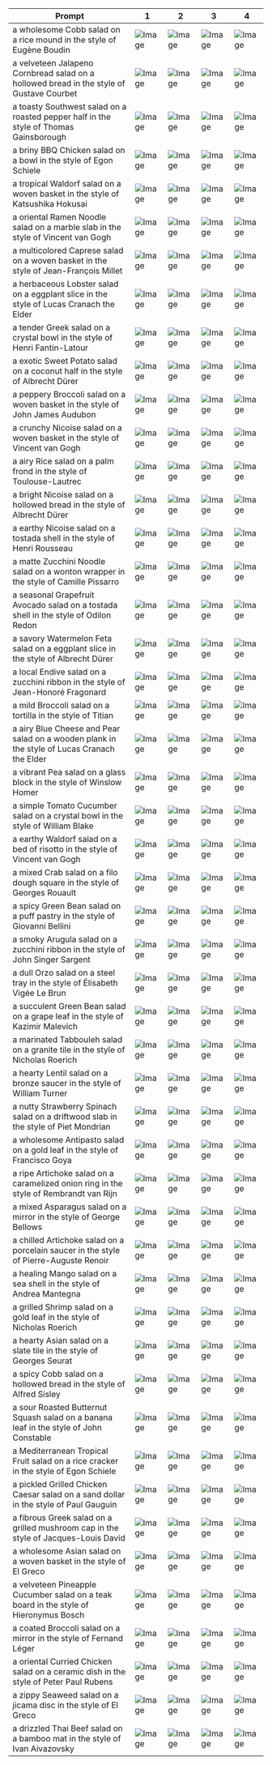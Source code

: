 | Prompt | 1 | 2 | 3 | 4 |
|-|-|-|-|-|
| a wholesome Cobb salad on a rice mound in the style of Eugène Boudin | ![Image](https://salad-benchmark-public-assets.s3.us-east-2.amazonaws.com/sdxl/69984c9b-1f40-4733-a825-665c33688a7e-0.jpg) | ![Image](https://salad-benchmark-public-assets.s3.us-east-2.amazonaws.com/sdxl/69984c9b-1f40-4733-a825-665c33688a7e-1.jpg) | ![Image](https://salad-benchmark-public-assets.s3.us-east-2.amazonaws.com/sdxl/69984c9b-1f40-4733-a825-665c33688a7e-2.jpg) | ![Image](https://salad-benchmark-public-assets.s3.us-east-2.amazonaws.com/sdxl/69984c9b-1f40-4733-a825-665c33688a7e-3.jpg) |
| a velveteen Jalapeno Cornbread salad on a hollowed bread in the style of Gustave Courbet | ![Image](https://salad-benchmark-public-assets.s3.us-east-2.amazonaws.com/sdxl/6859f2a9-76ef-4f67-915d-b347d3b93fb7-0.jpg) | ![Image](https://salad-benchmark-public-assets.s3.us-east-2.amazonaws.com/sdxl/6859f2a9-76ef-4f67-915d-b347d3b93fb7-1.jpg) | ![Image](https://salad-benchmark-public-assets.s3.us-east-2.amazonaws.com/sdxl/6859f2a9-76ef-4f67-915d-b347d3b93fb7-2.jpg) | ![Image](https://salad-benchmark-public-assets.s3.us-east-2.amazonaws.com/sdxl/6859f2a9-76ef-4f67-915d-b347d3b93fb7-3.jpg) |
| a toasty Southwest salad on a roasted pepper half in the style of Thomas Gainsborough | ![Image](https://salad-benchmark-public-assets.s3.us-east-2.amazonaws.com/sdxl/86a1f9c1-2468-4f98-a253-f25698060ff5-0.jpg) | ![Image](https://salad-benchmark-public-assets.s3.us-east-2.amazonaws.com/sdxl/86a1f9c1-2468-4f98-a253-f25698060ff5-1.jpg) | ![Image](https://salad-benchmark-public-assets.s3.us-east-2.amazonaws.com/sdxl/86a1f9c1-2468-4f98-a253-f25698060ff5-2.jpg) | ![Image](https://salad-benchmark-public-assets.s3.us-east-2.amazonaws.com/sdxl/86a1f9c1-2468-4f98-a253-f25698060ff5-3.jpg) |
| a briny BBQ Chicken salad on a bowl in the style of Egon Schiele | ![Image](https://salad-benchmark-public-assets.s3.us-east-2.amazonaws.com/sdxl/05ab35eb-2f68-4de4-b763-c0fc79ca504e-0.jpg) | ![Image](https://salad-benchmark-public-assets.s3.us-east-2.amazonaws.com/sdxl/05ab35eb-2f68-4de4-b763-c0fc79ca504e-1.jpg) | ![Image](https://salad-benchmark-public-assets.s3.us-east-2.amazonaws.com/sdxl/05ab35eb-2f68-4de4-b763-c0fc79ca504e-2.jpg) | ![Image](https://salad-benchmark-public-assets.s3.us-east-2.amazonaws.com/sdxl/05ab35eb-2f68-4de4-b763-c0fc79ca504e-3.jpg) |
| a tropical Waldorf salad on a woven basket in the style of Katsushika Hokusai | ![Image](https://salad-benchmark-public-assets.s3.us-east-2.amazonaws.com/sdxl/6cb911fd-2f12-4481-acbd-4b42c7ee63b1-0.jpg) | ![Image](https://salad-benchmark-public-assets.s3.us-east-2.amazonaws.com/sdxl/6cb911fd-2f12-4481-acbd-4b42c7ee63b1-1.jpg) | ![Image](https://salad-benchmark-public-assets.s3.us-east-2.amazonaws.com/sdxl/6cb911fd-2f12-4481-acbd-4b42c7ee63b1-2.jpg) | ![Image](https://salad-benchmark-public-assets.s3.us-east-2.amazonaws.com/sdxl/6cb911fd-2f12-4481-acbd-4b42c7ee63b1-3.jpg) |
| a oriental Ramen Noodle salad on a marble slab in the style of Vincent van Gogh | ![Image](https://salad-benchmark-public-assets.s3.us-east-2.amazonaws.com/sdxl/70f73d4b-e4df-47b7-a658-a5b49ce6f985-0.jpg) | ![Image](https://salad-benchmark-public-assets.s3.us-east-2.amazonaws.com/sdxl/70f73d4b-e4df-47b7-a658-a5b49ce6f985-1.jpg) | ![Image](https://salad-benchmark-public-assets.s3.us-east-2.amazonaws.com/sdxl/70f73d4b-e4df-47b7-a658-a5b49ce6f985-2.jpg) | ![Image](https://salad-benchmark-public-assets.s3.us-east-2.amazonaws.com/sdxl/70f73d4b-e4df-47b7-a658-a5b49ce6f985-3.jpg) |
| a multicolored Caprese salad on a woven basket in the style of Jean-François Millet | ![Image](https://salad-benchmark-public-assets.s3.us-east-2.amazonaws.com/sdxl/cd0ee2db-5171-4455-8104-eac811818a01-0.jpg) | ![Image](https://salad-benchmark-public-assets.s3.us-east-2.amazonaws.com/sdxl/cd0ee2db-5171-4455-8104-eac811818a01-1.jpg) | ![Image](https://salad-benchmark-public-assets.s3.us-east-2.amazonaws.com/sdxl/cd0ee2db-5171-4455-8104-eac811818a01-2.jpg) | ![Image](https://salad-benchmark-public-assets.s3.us-east-2.amazonaws.com/sdxl/cd0ee2db-5171-4455-8104-eac811818a01-3.jpg) |
| a herbaceous Lobster salad on a eggplant slice in the style of Lucas Cranach the Elder | ![Image](https://salad-benchmark-public-assets.s3.us-east-2.amazonaws.com/sdxl/490a65d1-639d-4055-bd1a-bf9178d9a39a-0.jpg) | ![Image](https://salad-benchmark-public-assets.s3.us-east-2.amazonaws.com/sdxl/490a65d1-639d-4055-bd1a-bf9178d9a39a-1.jpg) | ![Image](https://salad-benchmark-public-assets.s3.us-east-2.amazonaws.com/sdxl/490a65d1-639d-4055-bd1a-bf9178d9a39a-2.jpg) | ![Image](https://salad-benchmark-public-assets.s3.us-east-2.amazonaws.com/sdxl/490a65d1-639d-4055-bd1a-bf9178d9a39a-3.jpg) |
| a tender Greek salad on a crystal bowl in the style of Henri Fantin-Latour | ![Image](https://salad-benchmark-public-assets.s3.us-east-2.amazonaws.com/sdxl/7f22fc91-c46a-4dc0-b5bd-93cefd51f9a8-0.jpg) | ![Image](https://salad-benchmark-public-assets.s3.us-east-2.amazonaws.com/sdxl/7f22fc91-c46a-4dc0-b5bd-93cefd51f9a8-1.jpg) | ![Image](https://salad-benchmark-public-assets.s3.us-east-2.amazonaws.com/sdxl/7f22fc91-c46a-4dc0-b5bd-93cefd51f9a8-2.jpg) | ![Image](https://salad-benchmark-public-assets.s3.us-east-2.amazonaws.com/sdxl/7f22fc91-c46a-4dc0-b5bd-93cefd51f9a8-3.jpg) |
| a exotic Sweet Potato salad on a coconut half in the style of Albrecht Dürer | ![Image](https://salad-benchmark-public-assets.s3.us-east-2.amazonaws.com/sdxl/2106c37d-3872-431c-814a-39d82e6e4730-0.jpg) | ![Image](https://salad-benchmark-public-assets.s3.us-east-2.amazonaws.com/sdxl/2106c37d-3872-431c-814a-39d82e6e4730-1.jpg) | ![Image](https://salad-benchmark-public-assets.s3.us-east-2.amazonaws.com/sdxl/2106c37d-3872-431c-814a-39d82e6e4730-2.jpg) | ![Image](https://salad-benchmark-public-assets.s3.us-east-2.amazonaws.com/sdxl/2106c37d-3872-431c-814a-39d82e6e4730-3.jpg) |
| a peppery Broccoli salad on a woven basket in the style of John James Audubon | ![Image](https://salad-benchmark-public-assets.s3.us-east-2.amazonaws.com/sdxl/9a6d8785-f17a-4bec-9837-c8ace8448c94-0.jpg) | ![Image](https://salad-benchmark-public-assets.s3.us-east-2.amazonaws.com/sdxl/9a6d8785-f17a-4bec-9837-c8ace8448c94-1.jpg) | ![Image](https://salad-benchmark-public-assets.s3.us-east-2.amazonaws.com/sdxl/9a6d8785-f17a-4bec-9837-c8ace8448c94-2.jpg) | ![Image](https://salad-benchmark-public-assets.s3.us-east-2.amazonaws.com/sdxl/9a6d8785-f17a-4bec-9837-c8ace8448c94-3.jpg) |
| a crunchy Nicoise salad on a woven basket in the style of Vincent van Gogh | ![Image](https://salad-benchmark-public-assets.s3.us-east-2.amazonaws.com/sdxl/6e30c79b-7bc4-48f1-83e7-64b075fb1141-0.jpg) | ![Image](https://salad-benchmark-public-assets.s3.us-east-2.amazonaws.com/sdxl/6e30c79b-7bc4-48f1-83e7-64b075fb1141-1.jpg) | ![Image](https://salad-benchmark-public-assets.s3.us-east-2.amazonaws.com/sdxl/6e30c79b-7bc4-48f1-83e7-64b075fb1141-2.jpg) | ![Image](https://salad-benchmark-public-assets.s3.us-east-2.amazonaws.com/sdxl/6e30c79b-7bc4-48f1-83e7-64b075fb1141-3.jpg) |
| a airy Rice salad on a palm frond in the style of Toulouse-Lautrec | ![Image](https://salad-benchmark-public-assets.s3.us-east-2.amazonaws.com/sdxl/f23676d8-b766-4e5b-8653-e4b81c047dbe-0.jpg) | ![Image](https://salad-benchmark-public-assets.s3.us-east-2.amazonaws.com/sdxl/f23676d8-b766-4e5b-8653-e4b81c047dbe-1.jpg) | ![Image](https://salad-benchmark-public-assets.s3.us-east-2.amazonaws.com/sdxl/f23676d8-b766-4e5b-8653-e4b81c047dbe-2.jpg) | ![Image](https://salad-benchmark-public-assets.s3.us-east-2.amazonaws.com/sdxl/f23676d8-b766-4e5b-8653-e4b81c047dbe-3.jpg) |
| a bright Nicoise salad on a hollowed bread in the style of Albrecht Dürer | ![Image](https://salad-benchmark-public-assets.s3.us-east-2.amazonaws.com/sdxl/3c037f4f-0c8e-4a9d-a3e1-6712bc24e8f0-0.jpg) | ![Image](https://salad-benchmark-public-assets.s3.us-east-2.amazonaws.com/sdxl/3c037f4f-0c8e-4a9d-a3e1-6712bc24e8f0-1.jpg) | ![Image](https://salad-benchmark-public-assets.s3.us-east-2.amazonaws.com/sdxl/3c037f4f-0c8e-4a9d-a3e1-6712bc24e8f0-2.jpg) | ![Image](https://salad-benchmark-public-assets.s3.us-east-2.amazonaws.com/sdxl/3c037f4f-0c8e-4a9d-a3e1-6712bc24e8f0-3.jpg) |
| a earthy Nicoise salad on a tostada shell in the style of Henri Rousseau | ![Image](https://salad-benchmark-public-assets.s3.us-east-2.amazonaws.com/sdxl/4d37d3f5-8103-41a5-bab3-11d57ffe9dda-0.jpg) | ![Image](https://salad-benchmark-public-assets.s3.us-east-2.amazonaws.com/sdxl/4d37d3f5-8103-41a5-bab3-11d57ffe9dda-1.jpg) | ![Image](https://salad-benchmark-public-assets.s3.us-east-2.amazonaws.com/sdxl/4d37d3f5-8103-41a5-bab3-11d57ffe9dda-2.jpg) | ![Image](https://salad-benchmark-public-assets.s3.us-east-2.amazonaws.com/sdxl/4d37d3f5-8103-41a5-bab3-11d57ffe9dda-3.jpg) |
| a matte Zucchini Noodle salad on a wonton wrapper in the style of Camille Pissarro | ![Image](https://salad-benchmark-public-assets.s3.us-east-2.amazonaws.com/sdxl/57cc0162-cef2-4335-9d9f-30edbd223ba3-0.jpg) | ![Image](https://salad-benchmark-public-assets.s3.us-east-2.amazonaws.com/sdxl/57cc0162-cef2-4335-9d9f-30edbd223ba3-1.jpg) | ![Image](https://salad-benchmark-public-assets.s3.us-east-2.amazonaws.com/sdxl/57cc0162-cef2-4335-9d9f-30edbd223ba3-2.jpg) | ![Image](https://salad-benchmark-public-assets.s3.us-east-2.amazonaws.com/sdxl/57cc0162-cef2-4335-9d9f-30edbd223ba3-3.jpg) |
| a seasonal Grapefruit Avocado salad on a tostada shell in the style of Odilon Redon | ![Image](https://salad-benchmark-public-assets.s3.us-east-2.amazonaws.com/sdxl/ade5325e-8723-4a5a-a9f5-e7690745b895-0.jpg) | ![Image](https://salad-benchmark-public-assets.s3.us-east-2.amazonaws.com/sdxl/ade5325e-8723-4a5a-a9f5-e7690745b895-1.jpg) | ![Image](https://salad-benchmark-public-assets.s3.us-east-2.amazonaws.com/sdxl/ade5325e-8723-4a5a-a9f5-e7690745b895-2.jpg) | ![Image](https://salad-benchmark-public-assets.s3.us-east-2.amazonaws.com/sdxl/ade5325e-8723-4a5a-a9f5-e7690745b895-3.jpg) |
| a savory Watermelon Feta salad on a eggplant slice in the style of Albrecht Dürer | ![Image](https://salad-benchmark-public-assets.s3.us-east-2.amazonaws.com/sdxl/214bb8dc-a90f-4e19-bedb-77fe5974e9fd-0.jpg) | ![Image](https://salad-benchmark-public-assets.s3.us-east-2.amazonaws.com/sdxl/214bb8dc-a90f-4e19-bedb-77fe5974e9fd-1.jpg) | ![Image](https://salad-benchmark-public-assets.s3.us-east-2.amazonaws.com/sdxl/214bb8dc-a90f-4e19-bedb-77fe5974e9fd-2.jpg) | ![Image](https://salad-benchmark-public-assets.s3.us-east-2.amazonaws.com/sdxl/214bb8dc-a90f-4e19-bedb-77fe5974e9fd-3.jpg) |
| a local Endive salad on a zucchini ribbon in the style of Jean-Honoré Fragonard | ![Image](https://salad-benchmark-public-assets.s3.us-east-2.amazonaws.com/sdxl/0c570e6f-5970-46ca-9770-157338afb716-0.jpg) | ![Image](https://salad-benchmark-public-assets.s3.us-east-2.amazonaws.com/sdxl/0c570e6f-5970-46ca-9770-157338afb716-1.jpg) | ![Image](https://salad-benchmark-public-assets.s3.us-east-2.amazonaws.com/sdxl/0c570e6f-5970-46ca-9770-157338afb716-2.jpg) | ![Image](https://salad-benchmark-public-assets.s3.us-east-2.amazonaws.com/sdxl/0c570e6f-5970-46ca-9770-157338afb716-3.jpg) |
| a mild Broccoli salad on a tortilla in the style of Titian | ![Image](https://salad-benchmark-public-assets.s3.us-east-2.amazonaws.com/sdxl/d629a587-4894-4fea-95bc-33100956ceb7-0.jpg) | ![Image](https://salad-benchmark-public-assets.s3.us-east-2.amazonaws.com/sdxl/d629a587-4894-4fea-95bc-33100956ceb7-1.jpg) | ![Image](https://salad-benchmark-public-assets.s3.us-east-2.amazonaws.com/sdxl/d629a587-4894-4fea-95bc-33100956ceb7-2.jpg) | ![Image](https://salad-benchmark-public-assets.s3.us-east-2.amazonaws.com/sdxl/d629a587-4894-4fea-95bc-33100956ceb7-3.jpg) |
| a airy Blue Cheese and Pear salad on a wooden plank in the style of Lucas Cranach the Elder | ![Image](https://salad-benchmark-public-assets.s3.us-east-2.amazonaws.com/sdxl/57fa6448-312c-49d8-9ed8-2761539f6158-0.jpg) | ![Image](https://salad-benchmark-public-assets.s3.us-east-2.amazonaws.com/sdxl/57fa6448-312c-49d8-9ed8-2761539f6158-1.jpg) | ![Image](https://salad-benchmark-public-assets.s3.us-east-2.amazonaws.com/sdxl/57fa6448-312c-49d8-9ed8-2761539f6158-2.jpg) | ![Image](https://salad-benchmark-public-assets.s3.us-east-2.amazonaws.com/sdxl/57fa6448-312c-49d8-9ed8-2761539f6158-3.jpg) |
| a vibrant Pea salad on a glass block in the style of Winslow Homer | ![Image](https://salad-benchmark-public-assets.s3.us-east-2.amazonaws.com/sdxl/2b28ff91-35a1-4c3f-99dc-efcc301adf08-0.jpg) | ![Image](https://salad-benchmark-public-assets.s3.us-east-2.amazonaws.com/sdxl/2b28ff91-35a1-4c3f-99dc-efcc301adf08-1.jpg) | ![Image](https://salad-benchmark-public-assets.s3.us-east-2.amazonaws.com/sdxl/2b28ff91-35a1-4c3f-99dc-efcc301adf08-2.jpg) | ![Image](https://salad-benchmark-public-assets.s3.us-east-2.amazonaws.com/sdxl/2b28ff91-35a1-4c3f-99dc-efcc301adf08-3.jpg) |
| a simple Tomato Cucumber salad on a crystal bowl in the style of William Blake | ![Image](https://salad-benchmark-public-assets.s3.us-east-2.amazonaws.com/sdxl/ae1098e6-1b1f-4798-b865-c049e08d50ff-0.jpg) | ![Image](https://salad-benchmark-public-assets.s3.us-east-2.amazonaws.com/sdxl/ae1098e6-1b1f-4798-b865-c049e08d50ff-1.jpg) | ![Image](https://salad-benchmark-public-assets.s3.us-east-2.amazonaws.com/sdxl/ae1098e6-1b1f-4798-b865-c049e08d50ff-2.jpg) | ![Image](https://salad-benchmark-public-assets.s3.us-east-2.amazonaws.com/sdxl/ae1098e6-1b1f-4798-b865-c049e08d50ff-3.jpg) |
| a earthy Waldorf salad on a bed of risotto in the style of Vincent van Gogh | ![Image](https://salad-benchmark-public-assets.s3.us-east-2.amazonaws.com/sdxl/bf3f0e56-4427-45c5-9ada-1467ac2c90c6-0.jpg) | ![Image](https://salad-benchmark-public-assets.s3.us-east-2.amazonaws.com/sdxl/bf3f0e56-4427-45c5-9ada-1467ac2c90c6-1.jpg) | ![Image](https://salad-benchmark-public-assets.s3.us-east-2.amazonaws.com/sdxl/bf3f0e56-4427-45c5-9ada-1467ac2c90c6-2.jpg) | ![Image](https://salad-benchmark-public-assets.s3.us-east-2.amazonaws.com/sdxl/bf3f0e56-4427-45c5-9ada-1467ac2c90c6-3.jpg) |
| a mixed Crab salad on a filo dough square in the style of Georges Rouault | ![Image](https://salad-benchmark-public-assets.s3.us-east-2.amazonaws.com/sdxl/6148095f-d27a-4b40-b19c-9d59d6a35627-0.jpg) | ![Image](https://salad-benchmark-public-assets.s3.us-east-2.amazonaws.com/sdxl/6148095f-d27a-4b40-b19c-9d59d6a35627-1.jpg) | ![Image](https://salad-benchmark-public-assets.s3.us-east-2.amazonaws.com/sdxl/6148095f-d27a-4b40-b19c-9d59d6a35627-2.jpg) | ![Image](https://salad-benchmark-public-assets.s3.us-east-2.amazonaws.com/sdxl/6148095f-d27a-4b40-b19c-9d59d6a35627-3.jpg) |
| a spicy Green Bean salad on a puff pastry in the style of Giovanni Bellini | ![Image](https://salad-benchmark-public-assets.s3.us-east-2.amazonaws.com/sdxl/198f89a0-9f68-4158-b36b-c99ff66601e3-0.jpg) | ![Image](https://salad-benchmark-public-assets.s3.us-east-2.amazonaws.com/sdxl/198f89a0-9f68-4158-b36b-c99ff66601e3-1.jpg) | ![Image](https://salad-benchmark-public-assets.s3.us-east-2.amazonaws.com/sdxl/198f89a0-9f68-4158-b36b-c99ff66601e3-2.jpg) | ![Image](https://salad-benchmark-public-assets.s3.us-east-2.amazonaws.com/sdxl/198f89a0-9f68-4158-b36b-c99ff66601e3-3.jpg) |
| a smoky Arugula salad on a zucchini ribbon in the style of John Singer Sargent | ![Image](https://salad-benchmark-public-assets.s3.us-east-2.amazonaws.com/sdxl/ae501ea0-7b0b-4cad-b977-e4daa9c1bcf3-0.jpg) | ![Image](https://salad-benchmark-public-assets.s3.us-east-2.amazonaws.com/sdxl/ae501ea0-7b0b-4cad-b977-e4daa9c1bcf3-1.jpg) | ![Image](https://salad-benchmark-public-assets.s3.us-east-2.amazonaws.com/sdxl/ae501ea0-7b0b-4cad-b977-e4daa9c1bcf3-2.jpg) | ![Image](https://salad-benchmark-public-assets.s3.us-east-2.amazonaws.com/sdxl/ae501ea0-7b0b-4cad-b977-e4daa9c1bcf3-3.jpg) |
| a dull Orzo salad on a steel tray in the style of Élisabeth Vigée Le Brun | ![Image](https://salad-benchmark-public-assets.s3.us-east-2.amazonaws.com/sdxl/9a4d7a3b-3e9e-443e-821f-e6ff7bb65e38-0.jpg) | ![Image](https://salad-benchmark-public-assets.s3.us-east-2.amazonaws.com/sdxl/9a4d7a3b-3e9e-443e-821f-e6ff7bb65e38-1.jpg) | ![Image](https://salad-benchmark-public-assets.s3.us-east-2.amazonaws.com/sdxl/9a4d7a3b-3e9e-443e-821f-e6ff7bb65e38-2.jpg) | ![Image](https://salad-benchmark-public-assets.s3.us-east-2.amazonaws.com/sdxl/9a4d7a3b-3e9e-443e-821f-e6ff7bb65e38-3.jpg) |
| a succulent Green Bean salad on a grape leaf in the style of Kazimir Malevich | ![Image](https://salad-benchmark-public-assets.s3.us-east-2.amazonaws.com/sdxl/dace65a4-5979-4696-b55e-0867baacec2d-0.jpg) | ![Image](https://salad-benchmark-public-assets.s3.us-east-2.amazonaws.com/sdxl/dace65a4-5979-4696-b55e-0867baacec2d-1.jpg) | ![Image](https://salad-benchmark-public-assets.s3.us-east-2.amazonaws.com/sdxl/dace65a4-5979-4696-b55e-0867baacec2d-2.jpg) | ![Image](https://salad-benchmark-public-assets.s3.us-east-2.amazonaws.com/sdxl/dace65a4-5979-4696-b55e-0867baacec2d-3.jpg) |
| a marinated Tabbouleh salad on a granite tile in the style of Nicholas Roerich | ![Image](https://salad-benchmark-public-assets.s3.us-east-2.amazonaws.com/sdxl/e398e7c4-0606-462d-b423-e72daf32d850-0.jpg) | ![Image](https://salad-benchmark-public-assets.s3.us-east-2.amazonaws.com/sdxl/e398e7c4-0606-462d-b423-e72daf32d850-1.jpg) | ![Image](https://salad-benchmark-public-assets.s3.us-east-2.amazonaws.com/sdxl/e398e7c4-0606-462d-b423-e72daf32d850-2.jpg) | ![Image](https://salad-benchmark-public-assets.s3.us-east-2.amazonaws.com/sdxl/e398e7c4-0606-462d-b423-e72daf32d850-3.jpg) |
| a hearty Lentil salad on a bronze saucer in the style of William Turner | ![Image](https://salad-benchmark-public-assets.s3.us-east-2.amazonaws.com/sdxl/05d9e09d-b445-4688-8ae1-e492ed8510a9-0.jpg) | ![Image](https://salad-benchmark-public-assets.s3.us-east-2.amazonaws.com/sdxl/05d9e09d-b445-4688-8ae1-e492ed8510a9-1.jpg) | ![Image](https://salad-benchmark-public-assets.s3.us-east-2.amazonaws.com/sdxl/05d9e09d-b445-4688-8ae1-e492ed8510a9-2.jpg) | ![Image](https://salad-benchmark-public-assets.s3.us-east-2.amazonaws.com/sdxl/05d9e09d-b445-4688-8ae1-e492ed8510a9-3.jpg) |
| a nutty Strawberry Spinach salad on a driftwood slab in the style of Piet Mondrian | ![Image](https://salad-benchmark-public-assets.s3.us-east-2.amazonaws.com/sdxl/6c89dab5-b8c0-4d8f-b1fe-0c30c4c83427-0.jpg) | ![Image](https://salad-benchmark-public-assets.s3.us-east-2.amazonaws.com/sdxl/6c89dab5-b8c0-4d8f-b1fe-0c30c4c83427-1.jpg) | ![Image](https://salad-benchmark-public-assets.s3.us-east-2.amazonaws.com/sdxl/6c89dab5-b8c0-4d8f-b1fe-0c30c4c83427-2.jpg) | ![Image](https://salad-benchmark-public-assets.s3.us-east-2.amazonaws.com/sdxl/6c89dab5-b8c0-4d8f-b1fe-0c30c4c83427-3.jpg) |
| a wholesome Antipasto salad on a gold leaf in the style of Francisco Goya | ![Image](https://salad-benchmark-public-assets.s3.us-east-2.amazonaws.com/sdxl/990a7561-954c-45e5-a4b3-854b0ff706b8-0.jpg) | ![Image](https://salad-benchmark-public-assets.s3.us-east-2.amazonaws.com/sdxl/990a7561-954c-45e5-a4b3-854b0ff706b8-1.jpg) | ![Image](https://salad-benchmark-public-assets.s3.us-east-2.amazonaws.com/sdxl/990a7561-954c-45e5-a4b3-854b0ff706b8-2.jpg) | ![Image](https://salad-benchmark-public-assets.s3.us-east-2.amazonaws.com/sdxl/990a7561-954c-45e5-a4b3-854b0ff706b8-3.jpg) |
| a ripe Artichoke salad on a caramelized onion ring in the style of Rembrandt van Rijn | ![Image](https://salad-benchmark-public-assets.s3.us-east-2.amazonaws.com/sdxl/1596e6a5-a54b-40d3-8d79-d408abb96167-0.jpg) | ![Image](https://salad-benchmark-public-assets.s3.us-east-2.amazonaws.com/sdxl/1596e6a5-a54b-40d3-8d79-d408abb96167-1.jpg) | ![Image](https://salad-benchmark-public-assets.s3.us-east-2.amazonaws.com/sdxl/1596e6a5-a54b-40d3-8d79-d408abb96167-2.jpg) | ![Image](https://salad-benchmark-public-assets.s3.us-east-2.amazonaws.com/sdxl/1596e6a5-a54b-40d3-8d79-d408abb96167-3.jpg) |
| a mixed Asparagus salad on a mirror in the style of George Bellows | ![Image](https://salad-benchmark-public-assets.s3.us-east-2.amazonaws.com/sdxl/0ef4578b-a18c-4f47-bc85-d2d52fdae4a1-0.jpg) | ![Image](https://salad-benchmark-public-assets.s3.us-east-2.amazonaws.com/sdxl/0ef4578b-a18c-4f47-bc85-d2d52fdae4a1-1.jpg) | ![Image](https://salad-benchmark-public-assets.s3.us-east-2.amazonaws.com/sdxl/0ef4578b-a18c-4f47-bc85-d2d52fdae4a1-2.jpg) | ![Image](https://salad-benchmark-public-assets.s3.us-east-2.amazonaws.com/sdxl/0ef4578b-a18c-4f47-bc85-d2d52fdae4a1-3.jpg) |
| a chilled Artichoke salad on a porcelain saucer in the style of Pierre-Auguste Renoir | ![Image](https://salad-benchmark-public-assets.s3.us-east-2.amazonaws.com/sdxl/472a845b-4444-46fe-b1db-6c70de08b40f-0.jpg) | ![Image](https://salad-benchmark-public-assets.s3.us-east-2.amazonaws.com/sdxl/472a845b-4444-46fe-b1db-6c70de08b40f-1.jpg) | ![Image](https://salad-benchmark-public-assets.s3.us-east-2.amazonaws.com/sdxl/472a845b-4444-46fe-b1db-6c70de08b40f-2.jpg) | ![Image](https://salad-benchmark-public-assets.s3.us-east-2.amazonaws.com/sdxl/472a845b-4444-46fe-b1db-6c70de08b40f-3.jpg) |
| a healing Mango salad on a sea shell in the style of Andrea Mantegna | ![Image](https://salad-benchmark-public-assets.s3.us-east-2.amazonaws.com/sdxl/9bdc237d-0938-4334-b86f-c47ac14ccca0-0.jpg) | ![Image](https://salad-benchmark-public-assets.s3.us-east-2.amazonaws.com/sdxl/9bdc237d-0938-4334-b86f-c47ac14ccca0-1.jpg) | ![Image](https://salad-benchmark-public-assets.s3.us-east-2.amazonaws.com/sdxl/9bdc237d-0938-4334-b86f-c47ac14ccca0-2.jpg) | ![Image](https://salad-benchmark-public-assets.s3.us-east-2.amazonaws.com/sdxl/9bdc237d-0938-4334-b86f-c47ac14ccca0-3.jpg) |
| a grilled Shrimp salad on a gold leaf in the style of Nicholas Roerich | ![Image](https://salad-benchmark-public-assets.s3.us-east-2.amazonaws.com/sdxl/2231f914-b49c-43ea-ad8a-9f05fafe2c62-0.jpg) | ![Image](https://salad-benchmark-public-assets.s3.us-east-2.amazonaws.com/sdxl/2231f914-b49c-43ea-ad8a-9f05fafe2c62-1.jpg) | ![Image](https://salad-benchmark-public-assets.s3.us-east-2.amazonaws.com/sdxl/2231f914-b49c-43ea-ad8a-9f05fafe2c62-2.jpg) | ![Image](https://salad-benchmark-public-assets.s3.us-east-2.amazonaws.com/sdxl/2231f914-b49c-43ea-ad8a-9f05fafe2c62-3.jpg) |
| a hearty Asian salad on a slate tile in the style of Georges Seurat | ![Image](https://salad-benchmark-public-assets.s3.us-east-2.amazonaws.com/sdxl/7bcc988e-bbd7-4670-b262-3fa9ded40388-0.jpg) | ![Image](https://salad-benchmark-public-assets.s3.us-east-2.amazonaws.com/sdxl/7bcc988e-bbd7-4670-b262-3fa9ded40388-1.jpg) | ![Image](https://salad-benchmark-public-assets.s3.us-east-2.amazonaws.com/sdxl/7bcc988e-bbd7-4670-b262-3fa9ded40388-2.jpg) | ![Image](https://salad-benchmark-public-assets.s3.us-east-2.amazonaws.com/sdxl/7bcc988e-bbd7-4670-b262-3fa9ded40388-3.jpg) |
| a spicy Cobb salad on a hollowed bread in the style of Alfred Sisley | ![Image](https://salad-benchmark-public-assets.s3.us-east-2.amazonaws.com/sdxl/898681db-7059-4cfe-9490-98360be73835-0.jpg) | ![Image](https://salad-benchmark-public-assets.s3.us-east-2.amazonaws.com/sdxl/898681db-7059-4cfe-9490-98360be73835-1.jpg) | ![Image](https://salad-benchmark-public-assets.s3.us-east-2.amazonaws.com/sdxl/898681db-7059-4cfe-9490-98360be73835-2.jpg) | ![Image](https://salad-benchmark-public-assets.s3.us-east-2.amazonaws.com/sdxl/898681db-7059-4cfe-9490-98360be73835-3.jpg) |
| a sour Roasted Butternut Squash salad on a banana leaf in the style of John Constable | ![Image](https://salad-benchmark-public-assets.s3.us-east-2.amazonaws.com/sdxl/fd2162bb-e975-4d2b-a95c-0999be5474eb-0.jpg) | ![Image](https://salad-benchmark-public-assets.s3.us-east-2.amazonaws.com/sdxl/fd2162bb-e975-4d2b-a95c-0999be5474eb-1.jpg) | ![Image](https://salad-benchmark-public-assets.s3.us-east-2.amazonaws.com/sdxl/fd2162bb-e975-4d2b-a95c-0999be5474eb-2.jpg) | ![Image](https://salad-benchmark-public-assets.s3.us-east-2.amazonaws.com/sdxl/fd2162bb-e975-4d2b-a95c-0999be5474eb-3.jpg) |
| a Mediterranean Tropical Fruit salad on a rice cracker in the style of Egon Schiele | ![Image](https://salad-benchmark-public-assets.s3.us-east-2.amazonaws.com/sdxl/9668fe47-dc51-4da8-8537-00a9178a43b5-0.jpg) | ![Image](https://salad-benchmark-public-assets.s3.us-east-2.amazonaws.com/sdxl/9668fe47-dc51-4da8-8537-00a9178a43b5-1.jpg) | ![Image](https://salad-benchmark-public-assets.s3.us-east-2.amazonaws.com/sdxl/9668fe47-dc51-4da8-8537-00a9178a43b5-2.jpg) | ![Image](https://salad-benchmark-public-assets.s3.us-east-2.amazonaws.com/sdxl/9668fe47-dc51-4da8-8537-00a9178a43b5-3.jpg) |
| a pickled Grilled Chicken Caesar salad on a sand dollar in the style of Paul Gauguin | ![Image](https://salad-benchmark-public-assets.s3.us-east-2.amazonaws.com/sdxl/096d4e82-ac9b-466a-9f67-c2ba29ff6f56-0.jpg) | ![Image](https://salad-benchmark-public-assets.s3.us-east-2.amazonaws.com/sdxl/096d4e82-ac9b-466a-9f67-c2ba29ff6f56-1.jpg) | ![Image](https://salad-benchmark-public-assets.s3.us-east-2.amazonaws.com/sdxl/096d4e82-ac9b-466a-9f67-c2ba29ff6f56-2.jpg) | ![Image](https://salad-benchmark-public-assets.s3.us-east-2.amazonaws.com/sdxl/096d4e82-ac9b-466a-9f67-c2ba29ff6f56-3.jpg) |
| a fibrous Greek salad on a grilled mushroom cap in the style of Jacques-Louis David | ![Image](https://salad-benchmark-public-assets.s3.us-east-2.amazonaws.com/sdxl/45e6005b-e6ba-434d-a470-fe89d2fd4212-0.jpg) | ![Image](https://salad-benchmark-public-assets.s3.us-east-2.amazonaws.com/sdxl/45e6005b-e6ba-434d-a470-fe89d2fd4212-1.jpg) | ![Image](https://salad-benchmark-public-assets.s3.us-east-2.amazonaws.com/sdxl/45e6005b-e6ba-434d-a470-fe89d2fd4212-2.jpg) | ![Image](https://salad-benchmark-public-assets.s3.us-east-2.amazonaws.com/sdxl/45e6005b-e6ba-434d-a470-fe89d2fd4212-3.jpg) |
| a wholesome Asian salad on a woven basket in the style of El Greco | ![Image](https://salad-benchmark-public-assets.s3.us-east-2.amazonaws.com/sdxl/ffa586d5-1fbb-4ca8-8c79-fa673f8bd9db-0.jpg) | ![Image](https://salad-benchmark-public-assets.s3.us-east-2.amazonaws.com/sdxl/ffa586d5-1fbb-4ca8-8c79-fa673f8bd9db-1.jpg) | ![Image](https://salad-benchmark-public-assets.s3.us-east-2.amazonaws.com/sdxl/ffa586d5-1fbb-4ca8-8c79-fa673f8bd9db-2.jpg) | ![Image](https://salad-benchmark-public-assets.s3.us-east-2.amazonaws.com/sdxl/ffa586d5-1fbb-4ca8-8c79-fa673f8bd9db-3.jpg) |
| a velveteen Pineapple Cucumber salad on a teak board in the style of Hieronymus Bosch | ![Image](https://salad-benchmark-public-assets.s3.us-east-2.amazonaws.com/sdxl/090eead6-2be9-43b2-83a8-3d55018baa9a-0.jpg) | ![Image](https://salad-benchmark-public-assets.s3.us-east-2.amazonaws.com/sdxl/090eead6-2be9-43b2-83a8-3d55018baa9a-1.jpg) | ![Image](https://salad-benchmark-public-assets.s3.us-east-2.amazonaws.com/sdxl/090eead6-2be9-43b2-83a8-3d55018baa9a-2.jpg) | ![Image](https://salad-benchmark-public-assets.s3.us-east-2.amazonaws.com/sdxl/090eead6-2be9-43b2-83a8-3d55018baa9a-3.jpg) |
| a coated Broccoli salad on a mirror in the style of Fernand Léger | ![Image](https://salad-benchmark-public-assets.s3.us-east-2.amazonaws.com/sdxl/271c253c-9837-44a8-af58-a256427707ca-0.jpg) | ![Image](https://salad-benchmark-public-assets.s3.us-east-2.amazonaws.com/sdxl/271c253c-9837-44a8-af58-a256427707ca-1.jpg) | ![Image](https://salad-benchmark-public-assets.s3.us-east-2.amazonaws.com/sdxl/271c253c-9837-44a8-af58-a256427707ca-2.jpg) | ![Image](https://salad-benchmark-public-assets.s3.us-east-2.amazonaws.com/sdxl/271c253c-9837-44a8-af58-a256427707ca-3.jpg) |
| a oriental Curried Chicken salad on a ceramic dish in the style of Peter Paul Rubens | ![Image](https://salad-benchmark-public-assets.s3.us-east-2.amazonaws.com/sdxl/d01629a5-83f6-4eaa-8243-9091d853c785-0.jpg) | ![Image](https://salad-benchmark-public-assets.s3.us-east-2.amazonaws.com/sdxl/d01629a5-83f6-4eaa-8243-9091d853c785-1.jpg) | ![Image](https://salad-benchmark-public-assets.s3.us-east-2.amazonaws.com/sdxl/d01629a5-83f6-4eaa-8243-9091d853c785-2.jpg) | ![Image](https://salad-benchmark-public-assets.s3.us-east-2.amazonaws.com/sdxl/d01629a5-83f6-4eaa-8243-9091d853c785-3.jpg) |
| a zippy Seaweed salad on a jicama disc in the style of El Greco | ![Image](https://salad-benchmark-public-assets.s3.us-east-2.amazonaws.com/sdxl/e72437c0-3908-4c14-b4b8-fce0570a386b-0.jpg) | ![Image](https://salad-benchmark-public-assets.s3.us-east-2.amazonaws.com/sdxl/e72437c0-3908-4c14-b4b8-fce0570a386b-1.jpg) | ![Image](https://salad-benchmark-public-assets.s3.us-east-2.amazonaws.com/sdxl/e72437c0-3908-4c14-b4b8-fce0570a386b-2.jpg) | ![Image](https://salad-benchmark-public-assets.s3.us-east-2.amazonaws.com/sdxl/e72437c0-3908-4c14-b4b8-fce0570a386b-3.jpg) |
| a drizzled Thai Beef salad on a bamboo mat in the style of Ivan Aivazovsky | ![Image](https://salad-benchmark-public-assets.s3.us-east-2.amazonaws.com/sdxl/726ded31-5d92-4b80-b242-fe5ac33f363e-0.jpg) | ![Image](https://salad-benchmark-public-assets.s3.us-east-2.amazonaws.com/sdxl/726ded31-5d92-4b80-b242-fe5ac33f363e-1.jpg) | ![Image](https://salad-benchmark-public-assets.s3.us-east-2.amazonaws.com/sdxl/726ded31-5d92-4b80-b242-fe5ac33f363e-2.jpg) | ![Image](https://salad-benchmark-public-assets.s3.us-east-2.amazonaws.com/sdxl/726ded31-5d92-4b80-b242-fe5ac33f363e-3.jpg) |
